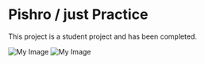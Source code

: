 # Pishro / just Practice

This project is a student project and has been completed.

![My Image](https://i.imgur.com/goIemmc.jpg)
![My Image](https://i.imgur.com/QdfaBF1.jpg)
